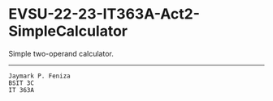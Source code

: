 # EVSU-22-23-IT363A-Act2-SimpleCalculator

Simple two-operand calculator.

----

    Jaymark P. Feniza
    BSIT 3C
    IT 363A
